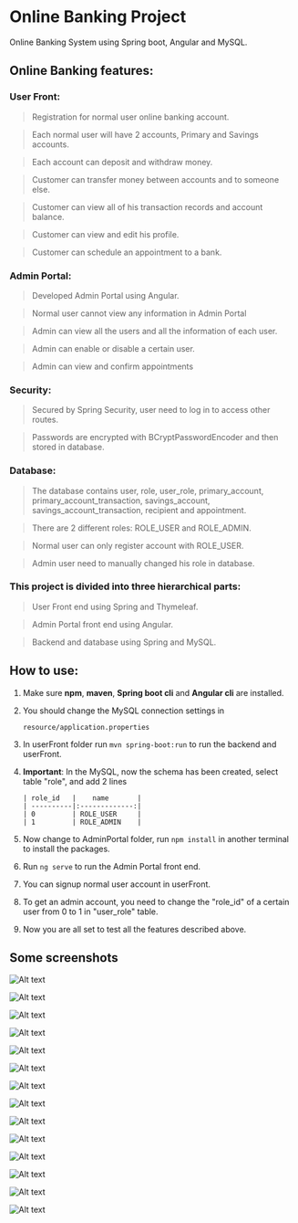 # Online Banking Project
Online Banking System using Spring boot, Angular and MySQL.


## Online Banking features:

### User Front:

> Registration for normal user online banking account.

> Each normal user will have 2 accounts, Primary and Savings accounts.

> Each account can deposit and withdraw money.

> Customer can transfer money between accounts and to someone else.

> Customer can view all of his transaction records and account balance.

> Customer can view and edit his profile.

> Customer can schedule an appointment to a bank.

### Admin Portal:

> Developed Admin Portal using Angular.

> Normal user cannot view any information in Admin Portal

> Admin can view all the users and all the information of each user.

> Admin can enable or disable a certain user.

> Admin can view and confirm appointments



### Security:

> Secured by Spring Security, user need to log in to access other routes.

>Passwords are encrypted with BCryptPasswordEncoder and then stored in database.



### Database:

>The database contains user, role, user_role, primary_account, primary_account_transaction, savings_account, savings_account_transaction, recipient and appointment.

> There are 2 different roles: ROLE_USER and ROLE_ADMIN. 

> Normal user can only register account with ROLE_USER. 

> Admin user need to manually changed his role in database.


### This project is divided into three hierarchical parts: 

> User Front end using Spring and Thymeleaf.

> Admin Portal front end using Angular. 

> Backend and database using Spring and MySQL.

## How to use:

1. Make sure **npm**, **maven**, **Spring boot cli** and **Angular cli** are installed.

2. You should change the MySQL connection settings in 
    
    `resource/application.properties`
    
3. In userFront folder run `mvn spring-boot:run` to run the backend and userFront.

4.  **Important**: In the MySQL, now the schema has been created, select table "role", and add 2 lines

        | role_id   |    name       | 
        | ----------|:-------------:| 
        | 0         | ROLE_USER     | 
        | 1         | ROLE_ADMIN    | 

3. Now change to AdminPortal folder, run `npm install` in another terminal to install the packages.

4. Run `ng serve` to run the Admin Portal front end.

5. You can signup normal user account in userFront.

6. To get an admin account, you need to change the "role_id" of a certain user from 0 to 1 in "user_role" table.

7. Now you are all set to test all the features described above.

## Some screenshots

![Alt text](https://github.com/Guheyhey/Online-Banking/raw/master/images/1.PNG) 


![Alt text](https://github.com/Guheyhey/Online-Banking/raw/master/images/2.PNG)

 
![Alt text](https://github.com/Guheyhey/Online-Banking/raw/master/images/3.PNG) 


![Alt text](https://github.com/Guheyhey/Online-Banking/raw/master/images/4.PNG) 


![Alt text](https://github.com/Guheyhey/Online-Banking/raw/master/images/5.PNG)

 
![Alt text](https://github.com/Guheyhey/Online-Banking/raw/master/images/6.PNG)

 
![Alt text](https://github.com/Guheyhey/Online-Banking/raw/master/images/7.PNG) 


![Alt text](https://github.com/Guheyhey/Online-Banking/raw/master/images/8.PNG) 


![Alt text](https://github.com/Guheyhey/Online-Banking/raw/master/images/9.PNG) 


![Alt text](https://github.com/Guheyhey/Online-Banking/raw/master/images/a1.PNG)


![Alt text](https://github.com/Guheyhey/Online-Banking/raw/master/images/a2.PNG)

 
![Alt text](https://github.com/Guheyhey/Online-Banking/raw/master/images/a3.PNG) 


![Alt text](https://github.com/Guheyhey/Online-Banking/raw/master/images/a4.PNG)

 
![Alt text](https://github.com/Guheyhey/Online-Banking/raw/master/images/a5.PNG) 

